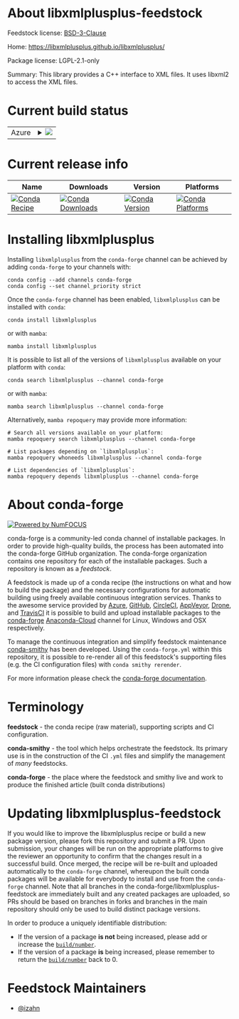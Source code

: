 About libxmlplusplus-feedstock
==============================

Feedstock license: [BSD-3-Clause](https://github.com/conda-forge/libxmlplusplus-feedstock/blob/main/LICENSE.txt)

Home: https://libxmlplusplus.github.io/libxmlplusplus/

Package license: LGPL-2.1-only

Summary: This library provides a C++ interface to XML files. It uses libxml2 to access the XML files.

Current build status
====================


<table>
    
  <tr>
    <td>Azure</td>
    <td>
      <details>
        <summary>
          <a href="https://dev.azure.com/conda-forge/feedstock-builds/_build/latest?definitionId=14321&branchName=main">
            <img src="https://dev.azure.com/conda-forge/feedstock-builds/_apis/build/status/libxmlplusplus-feedstock?branchName=main">
          </a>
        </summary>
        <table>
          <thead><tr><th>Variant</th><th>Status</th></tr></thead>
          <tbody><tr>
              <td>linux_64</td>
              <td>
                <a href="https://dev.azure.com/conda-forge/feedstock-builds/_build/latest?definitionId=14321&branchName=main">
                  <img src="https://dev.azure.com/conda-forge/feedstock-builds/_apis/build/status/libxmlplusplus-feedstock?branchName=main&jobName=linux&configuration=linux%20linux_64_" alt="variant">
                </a>
              </td>
            </tr><tr>
              <td>osx_64</td>
              <td>
                <a href="https://dev.azure.com/conda-forge/feedstock-builds/_build/latest?definitionId=14321&branchName=main">
                  <img src="https://dev.azure.com/conda-forge/feedstock-builds/_apis/build/status/libxmlplusplus-feedstock?branchName=main&jobName=osx&configuration=osx%20osx_64_" alt="variant">
                </a>
              </td>
            </tr>
          </tbody>
        </table>
      </details>
    </td>
  </tr>
</table>

Current release info
====================

| Name | Downloads | Version | Platforms |
| --- | --- | --- | --- |
| [![Conda Recipe](https://img.shields.io/badge/recipe-libxmlplusplus-green.svg)](https://anaconda.org/conda-forge/libxmlplusplus) | [![Conda Downloads](https://img.shields.io/conda/dn/conda-forge/libxmlplusplus.svg)](https://anaconda.org/conda-forge/libxmlplusplus) | [![Conda Version](https://img.shields.io/conda/vn/conda-forge/libxmlplusplus.svg)](https://anaconda.org/conda-forge/libxmlplusplus) | [![Conda Platforms](https://img.shields.io/conda/pn/conda-forge/libxmlplusplus.svg)](https://anaconda.org/conda-forge/libxmlplusplus) |

Installing libxmlplusplus
=========================

Installing `libxmlplusplus` from the `conda-forge` channel can be achieved by adding `conda-forge` to your channels with:

```
conda config --add channels conda-forge
conda config --set channel_priority strict
```

Once the `conda-forge` channel has been enabled, `libxmlplusplus` can be installed with `conda`:

```
conda install libxmlplusplus
```

or with `mamba`:

```
mamba install libxmlplusplus
```

It is possible to list all of the versions of `libxmlplusplus` available on your platform with `conda`:

```
conda search libxmlplusplus --channel conda-forge
```

or with `mamba`:

```
mamba search libxmlplusplus --channel conda-forge
```

Alternatively, `mamba repoquery` may provide more information:

```
# Search all versions available on your platform:
mamba repoquery search libxmlplusplus --channel conda-forge

# List packages depending on `libxmlplusplus`:
mamba repoquery whoneeds libxmlplusplus --channel conda-forge

# List dependencies of `libxmlplusplus`:
mamba repoquery depends libxmlplusplus --channel conda-forge
```


About conda-forge
=================

[![Powered by
NumFOCUS](https://img.shields.io/badge/powered%20by-NumFOCUS-orange.svg?style=flat&colorA=E1523D&colorB=007D8A)](https://numfocus.org)

conda-forge is a community-led conda channel of installable packages.
In order to provide high-quality builds, the process has been automated into the
conda-forge GitHub organization. The conda-forge organization contains one repository
for each of the installable packages. Such a repository is known as a *feedstock*.

A feedstock is made up of a conda recipe (the instructions on what and how to build
the package) and the necessary configurations for automatic building using freely
available continuous integration services. Thanks to the awesome service provided by
[Azure](https://azure.microsoft.com/en-us/services/devops/), [GitHub](https://github.com/),
[CircleCI](https://circleci.com/), [AppVeyor](https://www.appveyor.com/),
[Drone](https://cloud.drone.io/welcome), and [TravisCI](https://travis-ci.com/)
it is possible to build and upload installable packages to the
[conda-forge](https://anaconda.org/conda-forge) [Anaconda-Cloud](https://anaconda.org/)
channel for Linux, Windows and OSX respectively.

To manage the continuous integration and simplify feedstock maintenance
[conda-smithy](https://github.com/conda-forge/conda-smithy) has been developed.
Using the ``conda-forge.yml`` within this repository, it is possible to re-render all of
this feedstock's supporting files (e.g. the CI configuration files) with ``conda smithy rerender``.

For more information please check the [conda-forge documentation](https://conda-forge.org/docs/).

Terminology
===========

**feedstock** - the conda recipe (raw material), supporting scripts and CI configuration.

**conda-smithy** - the tool which helps orchestrate the feedstock.
                   Its primary use is in the construction of the CI ``.yml`` files
                   and simplify the management of *many* feedstocks.

**conda-forge** - the place where the feedstock and smithy live and work to
                  produce the finished article (built conda distributions)


Updating libxmlplusplus-feedstock
=================================

If you would like to improve the libxmlplusplus recipe or build a new
package version, please fork this repository and submit a PR. Upon submission,
your changes will be run on the appropriate platforms to give the reviewer an
opportunity to confirm that the changes result in a successful build. Once
merged, the recipe will be re-built and uploaded automatically to the
`conda-forge` channel, whereupon the built conda packages will be available for
everybody to install and use from the `conda-forge` channel.
Note that all branches in the conda-forge/libxmlplusplus-feedstock are
immediately built and any created packages are uploaded, so PRs should be based
on branches in forks and branches in the main repository should only be used to
build distinct package versions.

In order to produce a uniquely identifiable distribution:
 * If the version of a package **is not** being increased, please add or increase
   the [``build/number``](https://docs.conda.io/projects/conda-build/en/latest/resources/define-metadata.html#build-number-and-string).
 * If the version of a package **is** being increased, please remember to return
   the [``build/number``](https://docs.conda.io/projects/conda-build/en/latest/resources/define-metadata.html#build-number-and-string)
   back to 0.

Feedstock Maintainers
=====================

* [@izahn](https://github.com/izahn/)

